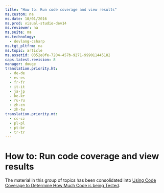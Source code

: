 ```yaml
---
title: "How to: Run code coverage and view results"
ms.custom: na
ms.date: 10/01/2016
ms.prod: visual-studio-dev14
ms.reviewer: na
ms.suite: na
ms.technology: 
  - devlang-csharp
ms.tgt_pltfrm: na
ms.topic: article
ms.assetid: 0352e8fe-7204-457b-9271-999011445182
caps.latest.revision: 8
manager: douge
translation.priority.ht: 
  - de-de
  - es-es
  - fr-fr
  - it-it
  - ja-jp
  - ko-kr
  - ru-ru
  - zh-cn
  - zh-tw
translation.priority.mt: 
  - cs-cz
  - pl-pl
  - pt-br
  - tr-tr
---
```

# How to: Run code coverage and view results
The material in this group of topics has been consolidated into [Using Code Coverage to Determine How Much Code is being Tested](../VS_IDE/Using-Code-Coverage-to-Determine-How-Much-Code-is-being-Tested.md).
